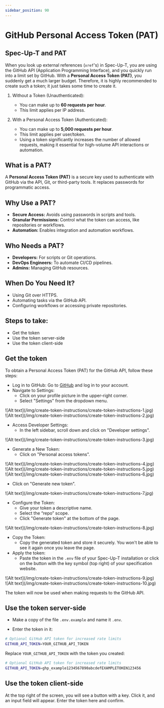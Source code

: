 ```yaml
---
sidebar_position: 90
---
```


# GitHub Personal Access Token (PAT)

## Spec-Up-T and PAT

When you look up external references (`xref`'s) in Spec-Up-T, you are using the GitHub API (Application Programming Interface), and you quickly run into a limit set by GitHub. With a **Personal Access Token (PAT)**, you suddenly get a much larger budget. Therefore, it is highly recommended to create such a token; it just takes some time to create it.

1. Without a Token (Unauthenticated):

    - You can make up to **60 requests per hour**.
    - This limit applies per IP address.

2. With a Personal Access Token (Authenticated):

    - You can make up to **5,000 requests per hour**.
    - This limit applies per user/token.
    - Using a token significantly increases the number of allowed requests, making it essential for high-volume API interactions or automation.

## What is a PAT?

A **Personal Access Token (PAT)** is a secure key used to authenticate with GitHub via the API, Git, or third-party tools. It replaces passwords for programmatic access.

## Why Use a PAT?

- **Secure Access:** Avoids using passwords in scripts and tools.
- **Granular Permissions:** Control what the token can access, like repositories or workflows.
- **Automation:** Enables integration and automation workflows.

## Who Needs a PAT?

- **Developers:** For scripts or Git operations.
- **DevOps Engineers:** To automate CI/CD pipelines.
- **Admins:** Managing GitHub resources.

## When Do You Need It?

- Using Git over HTTPS.
- Automating tasks via the GitHub API.
- Configuring workflows or accessing private repositories.

## Steps to take:

- Get the token
- Use the token server-side
- Use the token client-side

## Get the token

To obtain a Personal Access Token (PAT) for the GitHub API, follow these steps:

- Log in to GitHub: Go to [GitHub](https://github.com) and log in to your account.
- Navigate to Settings:
  - Click on your profile picture in the upper-right corner.
  - Select "Settings" from the dropdown menu.


<!-- <img className="image-xlarge" src={require('/static/img/create-token-instructions/create-token-instructions-1.jpg').default} alt="instructions how to create a token" /> -->

<div className='image-large'>
![Alt text](/img/create-token-instructions/create-token-instructions-1.jpg)
</div>

<div className='image-large'>
![Alt text](/img/create-token-instructions/create-token-instructions-2.jpg)
</div>


- Access Developer Settings:
  - In the left sidebar, scroll down and click on "Developer settings".
  
<div className='image-large'>
![Alt text](/img/create-token-instructions/create-token-instructions-3.jpg)
</div>


- Generate a New Token:
  - Click on "Personal access tokens".

<div className='image-large'>
![Alt text](/img/create-token-instructions/create-token-instructions-4.jpg)
</div>

<div className='image-large'>
![Alt text](/img/create-token-instructions/create-token-instructions-5.jpg)
</div>

<div className='image-large'>
![Alt text](/img/create-token-instructions/create-token-instructions-6.jpg)
</div>

  - Click on "Generate new token".



<div className='image-large'>
![Alt text](/img/create-token-instructions/create-token-instructions-7.jpg)
</div>




- Configure the Token:
  - Give your token a descriptive name.
  - Select the “repo” scope.
  - Click "Generate token" at the bottom of the page.

<div className='image-large'>
![Alt text](/img/create-token-instructions/create-token-instructions-8.jpg)
</div>

- Copy the Token:
  - Copy the generated token and store it securely. You won't be able to see it again once you leave the page.
- Apply the token:
  - Paste the token in the `.env` file of your Spec-Up-T installation or click on the button with the key symbol (top right) of your specification website.

<div className='image-large'>
![Alt text](/img/create-token-instructions/create-token-instructions-9.jpg)
</div>

<div className='image-large'>
![Alt text](/img/create-token-instructions/create-token-instructions-10.jpg)
</div>

The token will now be used when making requests to the GitHub API.


## Use the token server-side

- Make a copy of the file `.env.example` and name it `.env`.

- Enter the token in it:

```sh
# Optional GitHub API token for increased rate limits
GITHUB_API_TOKEN=YOUR_GITHUB_API_TOKEN
```

Replace `YOUR_GITHUB_API_TOKEN` with the token you created:

```sh
# Optional GitHub API token for increased rate limits
GITHUB_API_TOKEN=ghp_example1234567890abcdefEXAMPLETOKEN123456
```

## Use the token client-side

At the top right of the screen, you will see a button with a key. Click it, and an input field will appear. Enter the token here and confirm.
